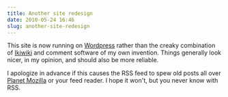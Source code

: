 ```yaml
---
title: Another site redesign
date: 2010-05-24 16:46
slug: another-site-redesign
---
```


This site is now running on [Wordpress](https://wordpress.org/) rather
than the creaky combination of [Ikiwiki](https://ikiwiki.info) and
comment software of my own invention. Things generally look nicer, in my
opinion, and should also be more reliable.

I apologize in advance if this causes the RSS feed to spew old posts all
over [Planet Mozilla](http://planet.mozilla.org) or your feed reader. I
hope it won't, but you never know with RSS.
